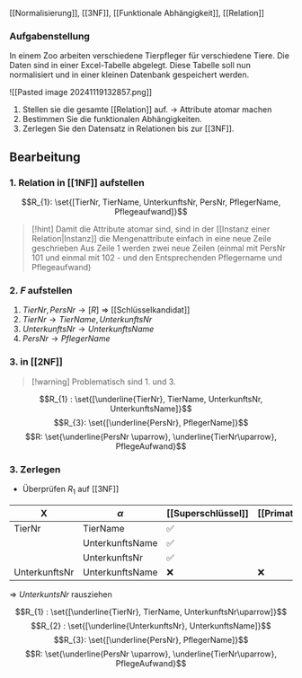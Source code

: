 [[Normalisierung]], [[3NF]], [[Funktionale Abhängigkeit]], [[Relation]]
### Aufgabenstellung
In einem Zoo arbeiten verschiedene Tierpfleger für verschiedene Tiere. Die Daten sind in einer Excel-Tabelle abgelegt. Diese Tabelle soll nun normalisiert und in einer kleinen Datenbank gespeichert werden.

![[Pasted image 20241119132857.png]]

1. Stellen sie die gesamte [[Relation]] auf. -> Attribute atomar machen
2. Bestimmen Sie die funktionalen Abhängigkeiten.
3. Zerlegen Sie den Datensatz in Relationen bis zur [[3NF]].

 
## Bearbeitung
### 1. Relation in [[1NF]] aufstellen
$$R_{1}: \set{[TierNr, TierName, UnterkunftsNr, PersNr, PflegerName, Pflegeaufwand]}$$
> [!hint] Damit die Attribute atomar sind, sind in der [[Instanz einer Relation|Instanz]] die Mengenattribute einfach in eine neue Zeile geschrieben 
> Aus Zeile 1 werden zwei neue Zeilen (einmal mit PersNr $101$ und einmal mit $102$ - und den Entsprechenden Pflegername und Pflegeaufwand)

### 2. $F$ aufstellen
1. $TierNr, PersNr \rightarrow [R]$ => [[Schlüsselkandidat]]
2. $TierNr \rightarrow TierName, UnterkunftsNr$
3. $UnterkunftsNr \rightarrow UnterkunftsName$
4. $PersNr \rightarrow PflegerName$

### 3. in [[2NF]]

> [!warning] Problematisch sind 1. und 3.

$$R_{1} : \set{[\underline{TierNr}, TierName, UnterkunftsNr, UnterkunftsName]}$$
$$R_{3}: \set{[\underline{PersNr}, PflegerName]}$$
$$R: \set{\underline{PersNr \uparrow}, \underline{TierNr\uparrow}, PflegeAufwand}$$

### 3. Zerlegen
- Überprüfen $R_{1}$ auf [[3NF]]

| X             | $\alpha$        | [[Superschlüssel]] | [[Primattribut]] |
| ------------- | --------------- | ------------------ | ---------------- |
| TierNr        | TierName        | ✅                  |                  |
|               | UnterkunftsName | ✅                  |                  |
|               | UnterkunftsNr   | ✅                  |                  |
| UnterkunftsNr | UnterkunftsName | ❌                  | ❌                |

=> $UnterkuntsNr$ rausziehen


$$R_{1} : \set{[\underline{TierNr}, TierName, UnterkunftsNr\uparrow]}$$
$$R_{2} : \set{[\underline{UnterkunftsNr}, UnterkunftsName]}$$
$$R_{3}: \set{[\underline{PersNr}, PflegerName]}$$
$$R: \set{\underline{PersNr \uparrow}, \underline{TierNr\uparrow}, PflegeAufwand}$$
